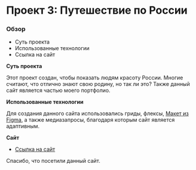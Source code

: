 ﻿# Проект 3: Путешествие по России 
 
### Обзор 
* Суть проекта 
* Использованные технологии 
* Ссылка на сайт 
 
**Суть проекта** 
 
Этот проект создан, чтобы показать людям красоту России. 
Многие считают, что отлично знают свою родину, но так ли это? 
Также данный сайт является частью моего портфолио. 
 
**Использованные технологии** 
 
Для создания данного сайта использовались гриды, флексы, [Макет из Figma](https://www.figma.com/file/OyRWEjU6wBwRe1hapzQoLx/Sprint-3%3A-Russia-%2F-desktop-%2B-mobile?node-id=28503%3A0), а также медиазапросы, благодаря которым сайт является адаптивным. 
 
**Сайт** 
 
* [Ссылка на сайт](https://gendrarium.github.io/russian-travel/index.html) 
 
 
 
Спасибо, что посетили данный сайт.
